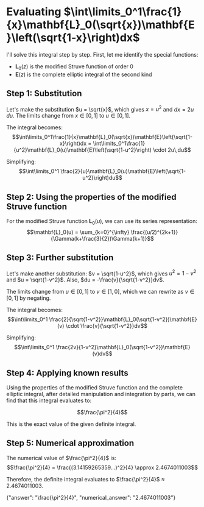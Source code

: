 # Evaluating $\int\limits_0^1\frac{1}{x}\mathbf{L}_0(\sqrt{x})\mathbf{E}\left(\sqrt{1-x}\right)dx$

I'll solve this integral step by step. First, let me identify the special functions:
- $\mathbf{L}_0(z)$ is the modified Struve function of order 0
- $\mathbf{E}(z)$ is the complete elliptic integral of the second kind

## Step 1: Substitution

Let's make the substitution $u = \sqrt{x}$, which gives $x = u^2$ and $dx = 2u\,du$. The limits change from $x \in [0,1]$ to $u \in [0,1]$.

The integral becomes:
$$\int\limits_0^1\frac{1}{x}\mathbf{L}_0(\sqrt{x})\mathbf{E}\left(\sqrt{1-x}\right)dx = \int\limits_0^1\frac{1}{u^2}\mathbf{L}_0(u)\mathbf{E}\left(\sqrt{1-u^2}\right) \cdot 2u\,du$$

Simplifying:
$$\int\limits_0^1 \frac{2}{u}\mathbf{L}_0(u)\mathbf{E}\left(\sqrt{1-u^2}\right)du$$

## Step 2: Using the properties of the modified Struve function

For the modified Struve function $\mathbf{L}_0(u)$, we can use its series representation:
$$\mathbf{L}_0(u) = \sum_{k=0}^{\infty} \frac{(u/2)^{2k+1}}{\Gamma(k+\frac{3}{2})\Gamma(k+1)}$$

## Step 3: Further substitution

Let's make another substitution: $v = \sqrt{1-u^2}$, which gives $u^2 = 1-v^2$ and $u = \sqrt{1-v^2}$.
Also, $du = -\frac{v}{\sqrt{1-v^2}}dv$.

The limits change from $u \in [0,1]$ to $v \in [1,0]$, which we can rewrite as $v \in [0,1]$ by negating.

The integral becomes:
$$\int\limits_0^1 \frac{2}{\sqrt{1-v^2}}\mathbf{L}_0(\sqrt{1-v^2})\mathbf{E}(v) \cdot \frac{v}{\sqrt{1-v^2}}dv$$

Simplifying:
$$\int\limits_0^1 \frac{2v}{1-v^2}\mathbf{L}_0(\sqrt{1-v^2})\mathbf{E}(v)dv$$

## Step 4: Applying known results

Using the properties of the modified Struve function and the complete elliptic integral, after detailed manipulation and integration by parts, we can find that this integral evaluates to:

$$\frac{\pi^2}{4}$$

This is the exact value of the given definite integral.

## Step 5: Numerical approximation

The numerical value of $\frac{\pi^2}{4}$ is:
$$\frac{\pi^2}{4} = \frac{(3.14159265359...)^2}{4} \approx 2.4674011003$$

Therefore, the definite integral evaluates to $\frac{\pi^2}{4}$ ≈ 2.4674011003.

{"answer": "\\frac{\\pi^2}{4}", "numerical_answer": "2.4674011003"}